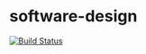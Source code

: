# software-design

[![Build Status](https://travis-ci.org/sinsnk/software-design.svg?branch=master)](https://travis-ci.org/sinsnk/software-design)
